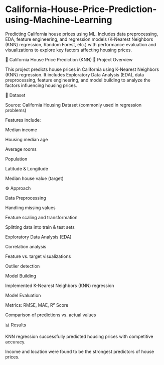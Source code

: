 # California-House-Price-Prediction-using-Machine-Learning
Predicting California house prices using ML. Includes data preprocessing, EDA, feature engineering, and regression models (K-Nearest Neighbors (KNN) regression, Random Forest, etc.) with performance evaluation and visualizations to explore key factors affecting housing prices.

🏡 California House Price Prediction (KNN)
📌 Project Overview

This project predicts house prices in California using K-Nearest Neighbors (KNN) regression. It includes Exploratory Data Analysis (EDA), data preprocessing, feature engineering, and model building to analyze the factors influencing housing prices.

📂 Dataset

Source: California Housing Dataset (commonly used in regression problems)

Features include:

Median income

Housing median age

Average rooms

Population

Latitude & Longitude

Median house value (target)

⚙️ Approach

Data Preprocessing

Handling missing values

Feature scaling and transformation

Splitting data into train & test sets

Exploratory Data Analysis (EDA)

Correlation analysis

Feature vs. target visualizations

Outlier detection

Model Building

Implemented K-Nearest Neighbors (KNN) regression

Model Evaluation

Metrics: RMSE, MAE, R² Score

Comparison of predictions vs. actual values

📊 Results

KNN regression successfully predicted housing prices with competitive accuracy.

Income and location were found to be the strongest predictors of house prices.
